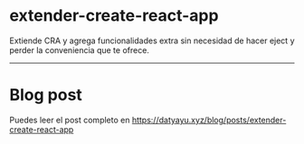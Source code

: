 # extender-create-react-app

Extiende CRA y agrega funcionalidades extra sin necesidad de hacer eject y perder la conveniencia que te ofrece.

---

# Blog post
Puedes leer el post completo en https://datyayu.xyz/blog/posts/extender-create-react-app
